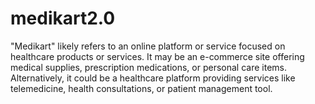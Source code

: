# medikart2.0
"Medikart" likely refers to an online platform or service focused on healthcare products or services. It may be an e-commerce site offering medical supplies, prescription medications, or personal care items. Alternatively, it could be a healthcare platform providing services like telemedicine, health consultations, or patient management tool.
